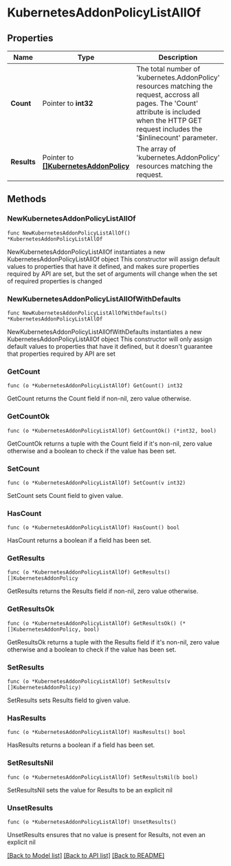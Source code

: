 # KubernetesAddonPolicyListAllOf

## Properties

Name | Type | Description | Notes
------------ | ------------- | ------------- | -------------
**Count** | Pointer to **int32** | The total number of &#39;kubernetes.AddonPolicy&#39; resources matching the request, accross all pages. The &#39;Count&#39; attribute is included when the HTTP GET request includes the &#39;$inlinecount&#39; parameter. | [optional] 
**Results** | Pointer to [**[]KubernetesAddonPolicy**](KubernetesAddonPolicy.md) | The array of &#39;kubernetes.AddonPolicy&#39; resources matching the request. | [optional] 

## Methods

### NewKubernetesAddonPolicyListAllOf

`func NewKubernetesAddonPolicyListAllOf() *KubernetesAddonPolicyListAllOf`

NewKubernetesAddonPolicyListAllOf instantiates a new KubernetesAddonPolicyListAllOf object
This constructor will assign default values to properties that have it defined,
and makes sure properties required by API are set, but the set of arguments
will change when the set of required properties is changed

### NewKubernetesAddonPolicyListAllOfWithDefaults

`func NewKubernetesAddonPolicyListAllOfWithDefaults() *KubernetesAddonPolicyListAllOf`

NewKubernetesAddonPolicyListAllOfWithDefaults instantiates a new KubernetesAddonPolicyListAllOf object
This constructor will only assign default values to properties that have it defined,
but it doesn't guarantee that properties required by API are set

### GetCount

`func (o *KubernetesAddonPolicyListAllOf) GetCount() int32`

GetCount returns the Count field if non-nil, zero value otherwise.

### GetCountOk

`func (o *KubernetesAddonPolicyListAllOf) GetCountOk() (*int32, bool)`

GetCountOk returns a tuple with the Count field if it's non-nil, zero value otherwise
and a boolean to check if the value has been set.

### SetCount

`func (o *KubernetesAddonPolicyListAllOf) SetCount(v int32)`

SetCount sets Count field to given value.

### HasCount

`func (o *KubernetesAddonPolicyListAllOf) HasCount() bool`

HasCount returns a boolean if a field has been set.

### GetResults

`func (o *KubernetesAddonPolicyListAllOf) GetResults() []KubernetesAddonPolicy`

GetResults returns the Results field if non-nil, zero value otherwise.

### GetResultsOk

`func (o *KubernetesAddonPolicyListAllOf) GetResultsOk() (*[]KubernetesAddonPolicy, bool)`

GetResultsOk returns a tuple with the Results field if it's non-nil, zero value otherwise
and a boolean to check if the value has been set.

### SetResults

`func (o *KubernetesAddonPolicyListAllOf) SetResults(v []KubernetesAddonPolicy)`

SetResults sets Results field to given value.

### HasResults

`func (o *KubernetesAddonPolicyListAllOf) HasResults() bool`

HasResults returns a boolean if a field has been set.

### SetResultsNil

`func (o *KubernetesAddonPolicyListAllOf) SetResultsNil(b bool)`

 SetResultsNil sets the value for Results to be an explicit nil

### UnsetResults
`func (o *KubernetesAddonPolicyListAllOf) UnsetResults()`

UnsetResults ensures that no value is present for Results, not even an explicit nil

[[Back to Model list]](../README.md#documentation-for-models) [[Back to API list]](../README.md#documentation-for-api-endpoints) [[Back to README]](../README.md)


